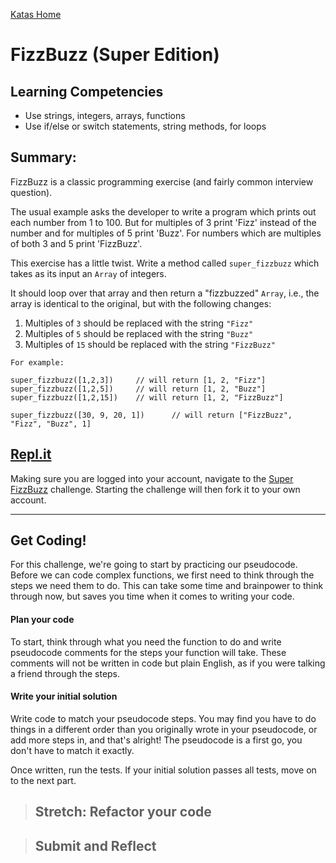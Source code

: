 [Katas Home](../js-katas.md)

# FizzBuzz (Super Edition)

## Learning Competencies
- Use strings, integers, arrays, functions
- Use if/else or switch statements, string methods, for loops

## Summary:

FizzBuzz is a classic programming exercise (and fairly common interview question).

The usual example asks the developer to write a program which prints out each number from 1 to 100.  But for multiples of 3 print 'Fizz' instead of the number and for multiples of 5 print 'Buzz'.  For numbers which are multiples of both 3 and 5 print 'FizzBuzz'.

This exercise has a little twist.  Write a method called `super_fizzbuzz` which takes as its input an `Array` of integers.

It should loop over that array and then return a "fizzbuzzed" `Array`, i.e., the array is identical to the original, but with the following changes:

1. Multiples of `3` should be replaced with the string `"Fizz"`
2. Multiples of `5` should be replaced with the string `"Buzz"`
3. Multiples of `15` should be replaced with the string `"FizzBuzz"`
```
For example:

super_fizzbuzz([1,2,3])     // will return [1, 2, "Fizz"]
super_fizzbuzz([1,2,5])     // will return [1, 2, "Buzz"]
super_fizzbuzz([1,2,15])    // will return [1, 2, "FizzBuzz"]

super_fizzbuzz([30, 9, 20, 1])      // will return ["FizzBuzz", "Fizz", "Buzz", 1]
```

## [Repl.it](https://repl.it/@devacademy)
Making sure you are logged into your account, navigate to the [Super FizzBuzz](https://repl.it/@devacademy/Super-FizzBuzz) challenge. Starting the challenge will then fork it to your own account.

---

## Get Coding!

For this challenge, we're going to start by practicing our pseudocode. Before we can code complex functions, we first need to think through the steps we need them to do. This can take some time and brainpower to think through now, but saves you time when it comes to writing your code.

#### Plan your code

To start, think through what you need the function to do and write pseudocode comments for the steps your function will take. These comments will not be written in code but plain English, as if you were talking a friend through the steps.

#### Write your initial solution

Write code to match your pseudocode steps. You may find you have to do things in a different order than you originally wrote in your pseudocode, or add more steps in, and that's alright! The pseudocode is a first go, you don't have to match it exactly.

Once written, run the tests. If your initial solution passes all tests, move on to the next part.

>## Stretch: Refactor your code

>## Submit and Reflect